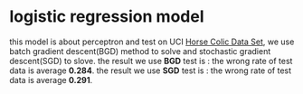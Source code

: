 # logistic regression model
this model is about perceptron and test on UCI [Horse Colic Data Set](http://archive.ics.uci.edu/ml/datasets/Horse+Colic), we use batch gradient descent(BGD) method to solve and stochastic gradient descent(SGD) to slove. the result we use **BGD** test is : the wrong rate of test data is average **0.284**. the result we use **SGD** test is : the wrong rate of test data is average **0.291**.
